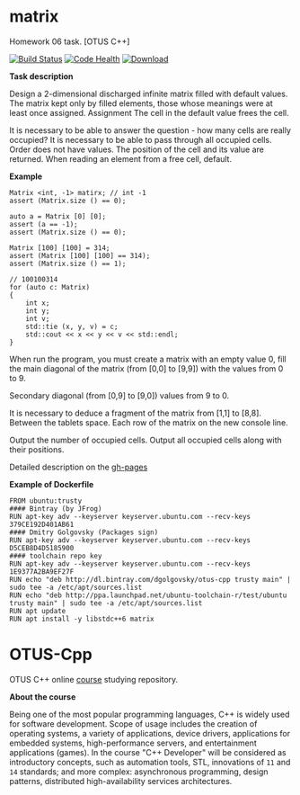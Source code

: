 # matrix
Homework 06 task. [OTUS C++]

[![Build Status](https://travis-ci.org/DGolgovsky/matrix.svg?branch=master)](https://travis-ci.org/DGolgovsky/matrix)
[![Code Health](https://landscape.io/github/DGolgovsky/matrix/master/landscape.svg?style=flat)](https://landscape.io/github/DGolgovsky/matrix/master)
[ ![Download](https://api.bintray.com/packages/dgolgovsky/otus-cpp/matrix/images/download.svg) ](https://bintray.com/dgolgovsky/otus-cpp/matrix/_latestVersion)

**Task description**

Design a 2-dimensional discharged infinite matrix filled with default values.
The matrix kept only by filled elements, those whose meanings were at least once assigned. Assignment The cell in the default value frees the cell.

It is necessary to be able to answer the question - how many cells are really occupied?
It is necessary to be able to pass through all occupied cells.
Order does not have values. The position of the cell and its value are returned.
When reading an element from a free cell, default.

**Example**
```
Matrix <int, -1> matirx; // int -1
assert (Matrix.size () == 0);

auto a = Matrix [0] [0];
assert (a == -1);
assert (Matrix.size () == 0);

Matrix [100] [100] = 314;
assert (Matrix [100] [100] == 314);
assert (Matrix.size () == 1);

// 100100314
for (auto c: Matrix)
{
	int x;
	int y;
	int v;
	std::tie (x, y, v) = c;
	std::cout << x << y << v << std::endl;
}
```

When run the program, you must create a matrix with an empty value 0, fill the main diagonal of the matrix (from [0,0] to [9,9]) with the values ​​from 0 to 9.

Secondary diagonal (from [0,9] to [9,0]) values ​​from 9 to 0.

It is necessary to deduce a fragment of the matrix from [1,1] to [8,8]. Between the tablets space. Each row of the matrix on the new console line.

Output the number of occupied cells. Output all occupied cells along with their positions.

Detailed description on the [gh-pages](https://dgolgovsky.github.io/matrix/)

**Example of Dockerfile**

```
FROM ubuntu:trusty
#### Bintray (by JFrog) 
RUN apt-key adv --keyserver keyserver.ubuntu.com --recv-keys 379CE192D401AB61
#### Dmitry Golgovsky (Packages sign) 
RUN apt-key adv --keyserver keyserver.ubuntu.com --recv-keys D5CEB8D4D5185900
#### toolchain repo key
RUN apt-key adv --keyserver keyserver.ubuntu.com --recv-keys 1E9377A2BA9EF27F
RUN echo "deb http://dl.bintray.com/dgolgovsky/otus-cpp trusty main" | sudo tee -a /etc/apt/sources.list
RUN echo "deb http://ppa.launchpad.net/ubuntu-toolchain-r/test/ubuntu trusty main" | sudo tee -a /etc/apt/sources.list
RUN apt update
RUN apt install -y libstdc++6 matrix
```

# OTUS-Cpp
OTUS C++ online [course](https://otus.ru/lessons/razrabotchik-c++/) studying repository.

**About the course**

Being one of the most popular programming languages, C++ is widely used for software development. Scope of usage includes the creation of operating systems, a variety of applications, device drivers, applications for embedded systems, high-performance servers, and entertainment applications (games).
In the course "C++ Developer" will be considered as introductory concepts, such as automation tools, STL, innovations of `11` and `14` standards; and more complex: asynchronous programming, design patterns, distributed high-availability services architectures.
